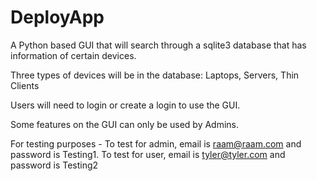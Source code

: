 # DeployApp
A Python based GUI that will search through a sqlite3 database that has information of certain devices. 

Three types of devices will be in the database: Laptops, Servers, Thin Clients

Users will need to login or create a login to use the GUI.

Some features on the GUI can only be used by Admins.

For testing purposes - To test for admin, email is raam@raam.com and password is Testing1. 
To test for user, email is tyler@tyler.com and password is Testing2
